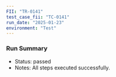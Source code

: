 ```yaml
---
FII: "TR-0141"
test_case_fii: "TC-0141"
run_date: "2025-01-23"
environment: "Test"
---
```


### Run Summary
- Status: passed
- Notes: All steps executed successfully.